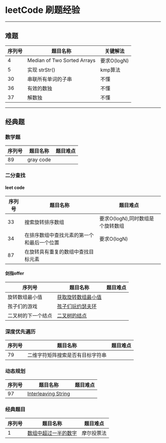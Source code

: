 # leetCode 刷题经验


-------
## 难题
|  序列号   | 题目名称  | 关键解法|
|  ----  | ----  | --- |
| 4  | Median of Two Sorted Arrays | 要求O(logN)|
| 5 | 实现 strStr() | kmp算法|
| 30 | 串联所有单词的子串 | 不懂|
| 36 |   有效的数独 | 不懂|
| 37| 解数独| 不懂| 





---------
## 经典题

### 数学题
|  序列号   | 题目名称  | 题目难点|
|  ----  | ----  | --- |
| 89 | gray code |  | 

### 二分查找

#### leet code
|  序列号   | 题目名称  | 题目难点|
|  ----  | ----  | --- |
| 33  | 搜索旋转排序数组 | 要求O(logN),同时数组是个旋转数组|
| 34 | 在排序数组中查找元素的第一个和最后一个位置 | 要求O(logN) |
| 87 | 在旋转具有重复的数组中查找目标元素 | |




#### 剑指offer
|  序列号   | 题目名称  | 题目难点|
|  ----  | ----  | --- |
| 旋转数组最小值  | [获取旋转数组最小值](https://www.nowcoder.com/practice/9f3231a991af4f55b95579b44b7a01ba?tpId=13&tags=&title=&diffculty=0&judgeStatus=0&rp=1&ru=/ta/coding-interviews&qru=/ta/coding-interviews/question-ranking) | |
|孩子们的游戏  | [孩子们玩约瑟夫环](https://www.nowcoder.com/practice/f78a359491e64a50bce2d89cff857eb6?tpId=13&tags=&title=&diffculty=0&judgeStatus=0&rp=1&ru=/ta/coding-interviews&qru=/ta/coding-interviews/question-ranking) | |
|二叉树的下一个结点|[二叉树的结点](https://www.nowcoder.com/practice/9023a0c988684a53960365b889ceaf5e?tpId=13&tags=&title=&diffculty=0&judgeStatus=0&rp=1&ru=/ta/coding-interviews&qru=/ta/coding-interviews/question-ranking) | |







### 深度优先遍历

|  序列号   | 题目名称  | 题目难点|
|  ----  | ----  | --- |
| 79 | 二维字符矩阵搜索是否有目标字符串| |


### 动态规划

|  序列号   | 题目名称  | 题目难点|
|  ----  | ----  | --- |
| 97 | [Interleaving String](https://leetcode.com/problems/interleaving-string/)| |



### 经典题目
|  序列号   | 题目名称  | 题目难点|
|  ----  | ----  | --- |
| 1 | [数组中超过一半的数字](https://www.nowcoder.com/practice/e8a1b01a2df14cb2b228b30ee6a92163?tpId=13&tags=&title=&diffculty=0&judgeStatus=0&rp=1&ru=/ta/coding-interviews&qru=/ta/coding-interviews/question-ranking)|摩尔投票法 |



